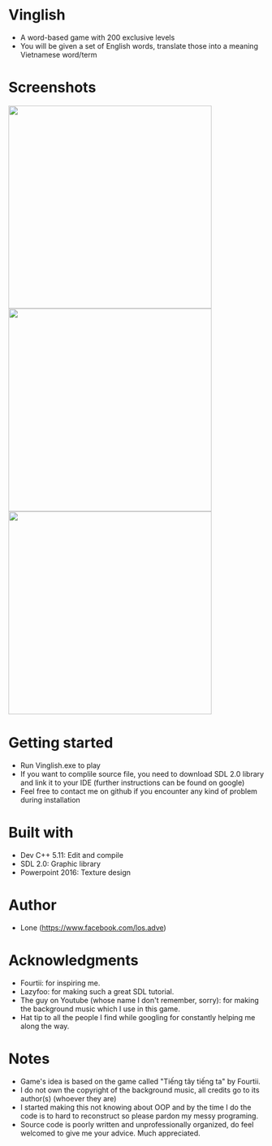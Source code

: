 
# Vinglish

  - A word-based game with 200 exclusive levels
  - You will be given a set of English words, translate those into a meaning Vietnamese word/term 
  
# Screenshots

<img src="https://raw.githubusercontent.com/lone17/Vinglish/main/screenshots/1.png" height="400"> <img src="https://raw.githubusercontent.com/lone17/Vinglish/main/screenshots/2.png" height="400"> <img src="https://raw.githubusercontent.com/lone17/Vinglish/main/screenshots/3.png" height="400"> 

# Getting started

  - Run Vinglish.exe to play
  - If you want to complile source file, you need to download SDL 2.0 library and link it to your IDE (further instructions can be found on google)
  - Feel free to contact me on github if you encounter any kind of problem during installation
		
# Built with

  - Dev C++ 5.11: Edit and compile
  - SDL 2.0: Graphic library
  - Powerpoint 2016: Texture design
	
# Author 

  - Lone (https://www.facebook.com/los.adve)

# Acknowledgments

  - Fourtii: for inspiring me.
  - Lazyfoo: for making such a great SDL tutorial.
  - The guy on Youtube (whose name I don't remember, sorry): for making the background music which I use in this game.
  - Hat tip to all the people I find while googling for constantly helping me along the way.

# Notes

  - Game's idea is based on the game called "Tiếng tây tiếng ta" by Fourtii.
  - I do not own the copyright of the background music, all credits go to its author(s) (whoever they are)
  - I started making this not knowing about OOP and by the time I do the code is to hard to reconstruct so please pardon my messy programing.
  - Source code is poorly written and unprofessionally organized, do feel welcomed to give me your advice. Much appreciated.
